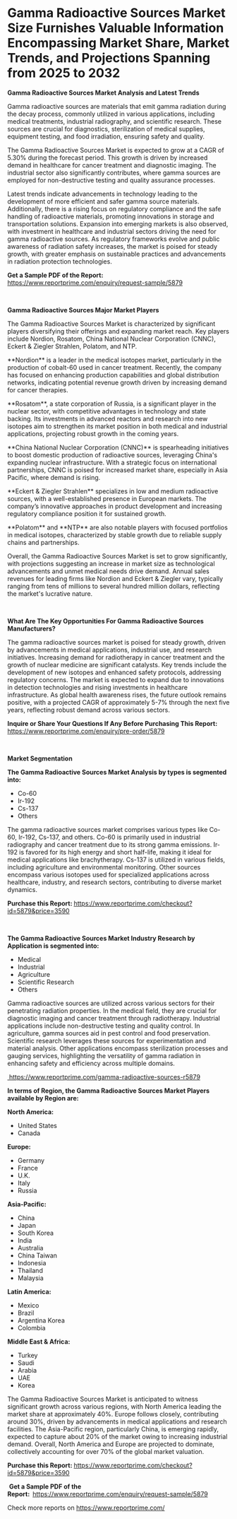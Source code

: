 <p><h1>Gamma Radioactive Sources Market Size Furnishes Valuable Information Encompassing Market Share, Market Trends, and Projections Spanning from 2025 to 2032</h1></p><p><strong>Gamma Radioactive Sources Market Analysis and Latest Trends</strong></p>
<p><p>Gamma radioactive sources are materials that emit gamma radiation during the decay process, commonly utilized in various applications, including medical treatments, industrial radiography, and scientific research. These sources are crucial for diagnostics, sterilization of medical supplies, equipment testing, and food irradiation, ensuring safety and quality.</p><p>The Gamma Radioactive Sources Market is expected to grow at a CAGR of 5.30% during the forecast period. This growth is driven by increased demand in healthcare for cancer treatment and diagnostic imaging. The industrial sector also significantly contributes, where gamma sources are employed for non-destructive testing and quality assurance processes.</p><p>Latest trends indicate advancements in technology leading to the development of more efficient and safer gamma source materials. Additionally, there is a rising focus on regulatory compliance and the safe handling of radioactive materials, promoting innovations in storage and transportation solutions. Expansion into emerging markets is also observed, with investment in healthcare and industrial sectors driving the need for gamma radioactive sources. As regulatory frameworks evolve and public awareness of radiation safety increases, the market is poised for steady growth, with greater emphasis on sustainable practices and advancements in radiation protection technologies.</p></p>
<p><strong>Get a Sample PDF of the Report:&nbsp;</strong> <a href="https://www.reportprime.com/enquiry/request-sample/5879?utm_campaign=2304&utm_medium=2&utm_source=Github&utm_content=ia&utm_term=19032025&utm_id=gamma-radioactive-sources">https://www.reportprime.com/enquiry/request-sample/5879</a></p>
<p>&nbsp;</p>
<p><strong>Gamma Radioactive Sources Major Market Players</strong></p>
<p><p>The Gamma Radioactive Sources Market is characterized by significant players diversifying their offerings and expanding market reach. Key players include Nordion, Rosatom, China National Nuclear Corporation (CNNC), Eckert & Ziegler Strahlen, Polatom, and NTP.</p><p>**Nordion** is a leader in the medical isotopes market, particularly in the production of cobalt-60 used in cancer treatment. Recently, the company has focused on enhancing production capabilities and global distribution networks, indicating potential revenue growth driven by increasing demand for cancer therapies.</p><p>**Rosatom**, a state corporation of Russia, is a significant player in the nuclear sector, with competitive advantages in technology and state backing. Its investments in advanced reactors and research into new isotopes aim to strengthen its market position in both medical and industrial applications, projecting robust growth in the coming years.</p><p>**China National Nuclear Corporation (CNNC)** is spearheading initiatives to boost domestic production of radioactive sources, leveraging China's expanding nuclear infrastructure. With a strategic focus on international partnerships, CNNC is poised for increased market share, especially in Asia Pacific, where demand is rising.</p><p>**Eckert & Ziegler Strahlen** specializes in low and medium radioactive sources, with a well-established presence in European markets. The company’s innovative approaches in product development and increasing regulatory compliance position it for sustained growth. </p><p>**Polatom** and **NTP** are also notable players with focused portfolios in medical isotopes, characterized by stable growth due to reliable supply chains and partnerships.</p><p>Overall, the Gamma Radioactive Sources Market is set to grow significantly, with projections suggesting an increase in market size as technological advancements and unmet medical needs drive demand. Annual sales revenues for leading firms like Nordion and Eckert & Ziegler vary, typically ranging from tens of millions to several hundred million dollars, reflecting the market's lucrative nature.</p></p>
<p>&nbsp;</p>
<p><strong>What Are The Key Opportunities For Gamma Radioactive Sources Manufacturers?</strong></p>
<p><p>The gamma radioactive sources market is poised for steady growth, driven by advancements in medical applications, industrial use, and research initiatives. Increasing demand for radiotherapy in cancer treatment and the growth of nuclear medicine are significant catalysts. Key trends include the development of new isotopes and enhanced safety protocols, addressing regulatory concerns. The market is expected to expand due to innovations in detection technologies and rising investments in healthcare infrastructure. As global health awareness rises, the future outlook remains positive, with a projected CAGR of approximately 5-7% through the next five years, reflecting robust demand across various sectors.</p></p>
<p><strong>Inquire or Share Your Questions If Any Before Purchasing This Report:</strong> <a href="https://www.reportprime.com/enquiry/pre-order/5879?utm_campaign=2304&utm_medium=2&utm_source=Github&utm_content=ia&utm_term=19032025&utm_id=gamma-radioactive-sources">https://www.reportprime.com/enquiry/pre-order/5879</a></p>
<p>&nbsp;</p>
<p><strong>Market Segmentation</strong></p>
<p><strong>The Gamma Radioactive Sources Market Analysis by types is segmented into:</strong></p>
<p><ul><li>Co-60</li><li>Ir-192</li><li>Cs-137</li><li>Others</li></ul></p>
<p><p>The gamma radioactive sources market comprises various types like Co-60, Ir-192, Cs-137, and others. Co-60 is primarily used in industrial radiography and cancer treatment due to its strong gamma emissions. Ir-192 is favored for its high energy and short half-life, making it ideal for medical applications like brachytherapy. Cs-137 is utilized in various fields, including agriculture and environmental monitoring. Other sources encompass various isotopes used for specialized applications across healthcare, industry, and research sectors, contributing to diverse market dynamics.</p></p>
<p><strong>Purchase this Report:&nbsp;</strong><a href="https://www.reportprime.com/checkout?id=5879&price=3590&utm_campaign=2304&utm_medium=2&utm_source=Github&utm_content=ia&utm_term=19032025&utm_id=gamma-radioactive-sources">https://www.reportprime.com/checkout?id=5879&price=3590</a></p>
<p>&nbsp;</p>
<p><strong>The Gamma Radioactive Sources Market Industry Research by Application is segmented into:</strong></p>
<p><ul><li>Medical</li><li>Industrial</li><li>Agriculture</li><li>Scientific Research</li><li>Others</li></ul></p>
<p><p>Gamma radioactive sources are utilized across various sectors for their penetrating radiation properties. In the medical field, they are crucial for diagnostic imaging and cancer treatment through radiotherapy. Industrial applications include non-destructive testing and quality control. In agriculture, gamma sources aid in pest control and food preservation. Scientific research leverages these sources for experimentation and material analysis. Other applications encompass sterilization processes and gauging services, highlighting the versatility of gamma radiation in enhancing safety and efficiency across multiple domains.</p></p>
<p><a href="https://www.reportprime.com/gamma-radioactive-sources-r5879?utm_campaign=2304&utm_medium=2&utm_source=Github&utm_content=ia&utm_term=19032025&utm_id=gamma-radioactive-sources">&nbsp;https://www.reportprime.com/gamma-radioactive-sources-r5879</a></p>
<p><strong>In terms of Region, the Gamma Radioactive Sources Market Players available by Region are:</strong></p>
<p>
    <p> <strong> North America: </strong>
        <ul>
            <li>United States</li>
            <li>Canada</li>
        </ul>
        </p> 
    <p> <strong> Europe: </strong>
        <ul>
            <li>Germany</li>
            <li>France</li>
            <li>U.K.</li>
            <li>Italy</li>
            <li>Russia</li>
        </ul>
        </p> 
    <p> <strong> Asia-Pacific: </strong>
        <ul>
            <li>China</li>
            <li>Japan</li>
            <li>South Korea</li>
            <li>India</li>
            <li>Australia</li>
            <li>China Taiwan</li>
            <li>Indonesia</li>
            <li>Thailand</li>
            <li>Malaysia</li>
        </ul>
        </p> 
    <p> <strong> Latin America: </strong>
        <ul>
            <li>Mexico</li>
            <li>Brazil</li>
            <li>Argentina Korea</li>
            <li>Colombia</li>
        </ul>
        </p> 
    <p> <strong> Middle East & Africa: </strong>
        <ul>
            <li>Turkey</li>
            <li>Saudi</li>
            <li>Arabia</li>
            <li>UAE</li>
            <li>Korea</li>
        </ul>
    </p>
    </p>
<p><p>The Gamma Radioactive Sources Market is anticipated to witness significant growth across various regions, with North America leading the market share at approximately 40%. Europe follows closely, contributing around 30%, driven by advancements in medical applications and research facilities. The Asia-Pacific region, particularly China, is emerging rapidly, expected to capture about 20% of the market owing to increasing industrial demand. Overall, North America and Europe are projected to dominate, collectively accounting for over 70% of the global market valuation.</p></p>
<p><strong>Purchase this Report: </strong><a href="https://www.reportprime.com/checkout?id=5879&price=3590&utm_campaign=2304&utm_medium=2&utm_source=Github&utm_content=ia&utm_term=19032025&utm_id=gamma-radioactive-sources">https://www.reportprime.com/checkout?id=5879&price=3590</a></p>
<p>&nbsp;<strong>Get a Sample PDF of the Report:&nbsp;&nbsp;</strong><a href="https://www.reportprime.com/enquiry/request-sample/5879?utm_campaign=2304&utm_medium=2&utm_source=Github&utm_content=ia&utm_term=19032025&utm_id=gamma-radioactive-sources">https://www.reportprime.com/enquiry/request-sample/5879</a></p>
<p><strong></strong></p>
<p>Check more reports on <a href="https://www.reportprime.com/?utm_campaign=2304&utm_medium=2&utm_source=Github&utm_content=ia&utm_term=19032025&utm_id=gamma-radioactive-sources">https://www.reportprime.com/</a></p>
